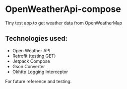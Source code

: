 # OpenWeatherApi-compose

Tiny test app to get weather data from OpenWeatherMap

## Technologies used:
- Open Weather API
- Retrofit (testing GET)
- Jetpack Compose
- Gson Converter
- Okhttp Logging Interceptor

For future reference and testing.

